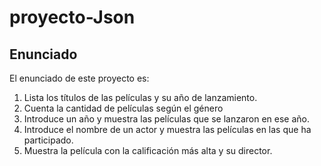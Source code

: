 # proyecto-Json

## Enunciado
El enunciado de este proyecto es: 
1. Lista los títulos de las películas y su año de lanzamiento.
2. Cuenta la cantidad de películas según el género
3. Introduce un año y muestra las películas que se lanzaron en ese año.
4. Introduce el nombre de un actor y muestra las películas en las que ha participado.
5. Muestra la película con la calificación más alta y su director.

